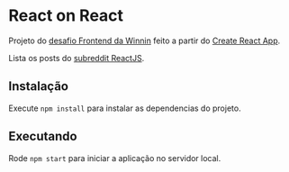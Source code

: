 # React on React

Projeto do [desafio Frontend da Winnin](https://github.com/winnin/desafio/blob/master/FRONTEND.md) feito a partir do [Create React App](https://github.com/facebook/create-react-app).

Lista os posts do [subreddit ReactJS](https://www.reddit.com/r/reactjs/).

## Instalação

Execute `npm install` para instalar as dependencias do projeto.

## Executando

Rode `npm start` para iniciar a aplicação no servidor local.
